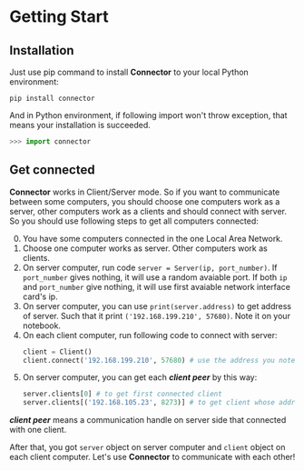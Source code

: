 # Getting Start

## Installation

Just use pip command to install **Connector** to your local Python environment:
```batch
pip install connector
```
And in Python environment, if following import won't throw exception, that means your installation is succeeded.
```python
>>> import connector
```

## Get connected

**Connector** works in Client/Server mode. So if you want to communicate between some computers, you should choose one computers work as a server, other computers work as a clients and should connect with server. So you should use following steps to get all computers connected:

0. You have some computers connected in the one Local Area Network.
1. Choose one computer works as server. Other computers work as clients.
2. On server computer, run code `server = Server(ip, port_number)`. If `port_number` gives nothing, it will use a random avaiable port. If both `ip` and `port_number` give nothing, it will use first avaiable network interface card's ip.
3. On server computer, you can use `print(server.address)` to get address of server. Such that it print `('192.168.199.210', 57680)`. Note it on your notebook.
4. On each client computer, run following code to connect with server:
	```python
	client = Client()
	client.connect('192.168.199.210', 57680) # use the address you note on notebook
	```
5. On server computer, you can get each ***client peer*** by this way:
	```python
	server.clients[0] # to get first connected client
	server.clients[('192.168.105.23', 8273)] # to get client whose address is ('192.168.105.23', 8273)
	```
***client peer*** means a communication handle on server side that connected with one client.

After that, you got `server` object on server computer and `client` object on each client computer. Let's use **Connector** to communicate with each other!
